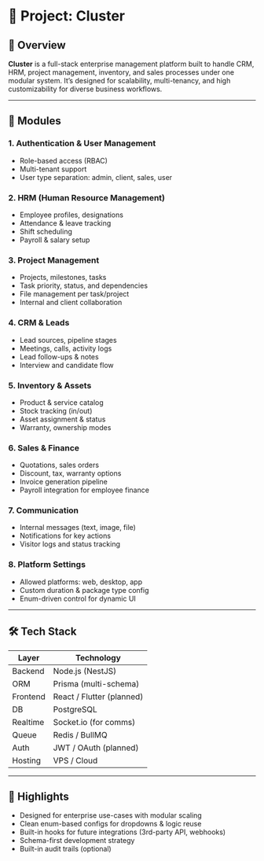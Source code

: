 
# 📘 Project: **Cluster**

## 🚀 Overview

**Cluster** is a full-stack enterprise management platform built to handle CRM, HRM, project management, inventory, and sales processes under one modular system. It’s designed for scalability, multi-tenancy, and high customizability for diverse business workflows.

---

## 🧩 Modules

### 1. **Authentication & User Management**

* Role-based access (RBAC)
* Multi-tenant support
* User type separation: admin, client, sales, user

### 2. **HRM (Human Resource Management)**

* Employee profiles, designations
* Attendance & leave tracking
* Shift scheduling
* Payroll & salary setup

### 3. **Project Management**

* Projects, milestones, tasks
* Task priority, status, and dependencies
* File management per task/project
* Internal and client collaboration

### 4. **CRM & Leads**

* Lead sources, pipeline stages
* Meetings, calls, activity logs
* Lead follow-ups & notes
* Interview and candidate flow

### 5. **Inventory & Assets**

* Product & service catalog
* Stock tracking (in/out)
* Asset assignment & status
* Warranty, ownership modes

### 6. **Sales & Finance**

* Quotations, sales orders
* Discount, tax, warranty options
* Invoice generation pipeline
* Payroll integration for employee finance

### 7. **Communication**

* Internal messages (text, image, file)
* Notifications for key actions
* Visitor logs and status tracking

### 8. **Platform Settings**

* Allowed platforms: web, desktop, app
* Custom duration & package type config
* Enum-driven control for dynamic UI

---

## 🛠️ Tech Stack

| Layer    | Technology                |
| -------- | ------------------------- |
| Backend  | Node.js (NestJS)          |
| ORM      | Prisma (multi-schema)     |
| Frontend | React / Flutter (planned) |
| DB       | PostgreSQL                |
| Realtime | Socket.io (for comms)     |
| Queue    | Redis / BullMQ            |
| Auth     | JWT / OAuth (planned)     |
| Hosting  | VPS / Cloud      |

---

## 📌 Highlights

* Designed for enterprise use-cases with modular scaling
* Clean enum-based configs for dropdowns & logic reuse
* Built-in hooks for future integrations (3rd-party API, webhooks)
* Schema-first development strategy
* Built-in audit trails (optional)

